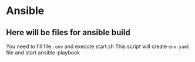 # Ansible

## Here will be files for ansible build

You need to fill file `.env` and execute start.sh
This script will create `env.yaml` file and start ansible-playbook